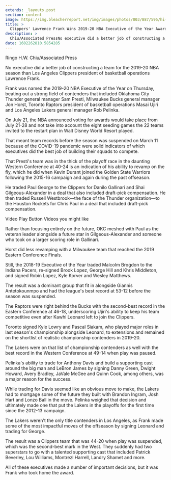 ```yaml
--- 
extends: _layouts.post 
section: content 
image: https://img.bleacherreport.net/img/images/photos/003/887/595/hi-res-137dc9d534feac0861160a119d1138cc_crop_exact.jpg?w=1200&h=1200&q=75 
title: > 
  Clippers' Lawrence Frank Wins 2019-20 NBA Executive of the Year Award 
description: > 
  Chiu/Associated PressNo executive did a better job of constructing a team for the 2019-20 NBA season than Los Angeles Clippers president of basketball operations Lawrence Frank.He traded Paul George to the Clippers for Danilo Gallinari and Shai Gilgeous-Alexander in a deal that also included draft-pick compensation.He then traded Russell Westbrook—the face of the Thunder organization—to the Houston Rockets for Chris Paul in a deal that included draft-pick compensation.The result was a Clippers team that was 44-20 when play was suspended, which was the second-best mark in the West.All of these executives made a number of important decisions, but it was Frank who took home the award. 
date: 1602262810.5854285 
--- 
```

Ringo H.W. Chiu/Associated Press

No executive did a better job of constructing a team for the 2019-20 NBA season than Los Angeles Clippers president of basketball operations Lawrence Frank.

Frank was named the 2019-20 NBA Executive of the Year on Thursday, beating out a strong field of contenders that included Oklahoma City Thunder general manager Sam Presti, Milwaukee Bucks general manager Jon Horst, Toronto Raptors president of basketball operations Masai Ujiri and Los Angeles Lakers general manager Rob Pelinka.

On July 21, the NBA announced voting for awards would take place from July 21-28 and not take into account the eight seeding games the 22 teams invited to the restart plan in Walt Disney World Resort played.

That meant team records before the season was suspended on March 11 because of the COVID-19 pandemic were solid indicators of which executives did the best job of building their squads to compete.

That Presti's team was in the thick of the playoff race in the daunting Western Conference at 40-24 is an indication of his ability to revamp on the fly, which he did when Kevin Durant joined the Golden State Warriors following the 2015-16 campaign and again during the past offseason.

He traded Paul George to the Clippers for Danilo Gallinari and Shai Gilgeous-Alexander in a deal that also included draft-pick compensation. He then traded Russell Westbrook—the face of the Thunder organization—to the Houston Rockets for Chris Paul in a deal that included draft-pick compensation.

Video Play Button Videos you might like

Rather than focusing entirely on the future, OKC meshed with Paul as the veteran leader alongside a future star in Gilgeous-Alexander and someone who took on a larger scoring role in Gallinari.

Horst did less revamping with a Milwaukee team that reached the 2019 Eastern Conference Finals.

Still, the 2018-19 Executive of the Year traded Malcolm Brogdon to the Indiana Pacers, re-signed Brook Lopez, George Hill and Khris Middleton, and signed Robin Lopez, Kyle Korver and Wesley Matthews.

The result was a dominant group that fit in alongside Giannis Antetokounmpo and had the league's best record at 53-12 before the season was suspended.

The Raptors were right behind the Bucks with the second-best record in the Eastern Conference at 46-18, underscoring Ujiri's ability to keep his team competitive even after Kawhi Leonard left to join the Clippers.

Toronto signed Kyle Lowry and Pascal Siakam, who played major roles in last season's championship alongside Leonard, to extensions and remained on the shortlist of realistic championship contenders in 2019-20.

The Lakers were on that list of championship contenders as well with the best record in the Western Conference at 49-14 when play was paused.

Pelinka's ability to trade for Anthony Davis and build a supporting cast around the big man and LeBron James by signing Danny Green, Dwight Howard, Avery Bradley, JaVale McGee and Quinn Cook, among others, was a major reason for the success.

While trading for Davis seemed like an obvious move to make, the Lakers had to mortgage some of the future they built with Brandon Ingram, Josh Hart and Lonzo Ball in the move. Pelinka weighed that decision and ultimately made one that put the Lakers in the playoffs for the first time since the 2012-13 campaign.

The Lakers weren't the only title contenders in Los Angeles, as Frank made some of the most impactful moves of the offseason by signing Leonard and trading for George.

The result was a Clippers team that was 44-20 when play was suspended, which was the second-best mark in the West. They suddenly had two superstars to go with a talented supporting cast that included Patrick Beverley, Lou Williams, Montrezl Harrell, Landry Shamet and more.

All of these executives made a number of important decisions, but it was Frank who took home the award.